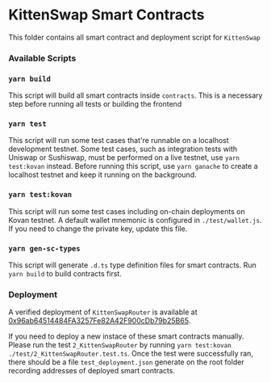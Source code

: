 # KittenSwap Smart Contracts

This folder contains all smart contract and deployment script for `KittenSwap`

### Available Scripts

### `yarn build`

This script will build all smart contracts inside `contracts`. This is a necessary step before running all tests or building the frontend


### `yarn test`

This script will run some test cases that're runnable on a localhost development testnet. Some test cases, such as integration tests with Uniswap or Sushiswap, must be performed on a live testnet, use `yarn test:kovan` instead. Before running this script, use `yarn ganache` to create a localhost testnet and keep it running on the background.

### `yarn test:kovan`

This script will run some test cases including on-chain deployments on Kovan testnet. A default wallet mnemonic is configured in `./test/wallet.js`. If you need to change the private key, update this file.

### `yarn gen-sc-types`

This script will generate `.d.ts` type definition files for smart contracts. Run `yarn build` to build contracts first.


### Deployment

A verified deployment of `KittenSwapRouter` is available at [0x96ab64514484FA3257Fe82A42F900cDb79b25B65](https://kovan.etherscan.io/address/0x96ab64514484FA3257Fe82A42F900cDb79b25B65).

If you need to deploy a new instace of these smart contracts manually. Please run the test `2_KittenSwapRouter` by running `yarn test:kovan ./test/2_KittenSwapRouter.test.ts`. Once the test were successfully ran, there should be a file `test_deployment.json` generate on the root folder recording addresses of deployed smart contracts.
